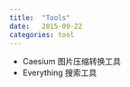 ```yaml
---
title:  "Tools"
date:   2015-09-22
categories: tool
---
```



- Caesium 图片压缩转换工具
- Everything 搜索工具